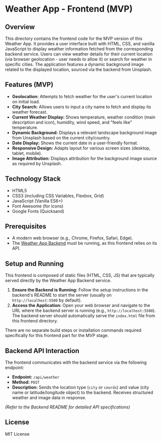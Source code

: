 # Weather App - Frontend (MVP)

## Overview
This directory contains the frontend code for the MVP version of this Weather App. It provides a user interface built with HTML, CSS, and vanilla JavaScript to display weather information fetched from the corresponding backend service. Users can view weather details for their current location (via browser geolocation - user needs to allow it) or search for weather in specific cities. The application features a dynamic background image related to the displayed location, sourced via the backend from Unsplash.

## Features (MVP)
*   **Geolocation:** Attempts to fetch weather for the user's current location on initial load.
*   **City Search:** Allows users to input a city name to fetch and display its weather forecast.
*   **Current Weather Display:** Shows temperature, weather condition (main description and icon), humidity, wind speed, and "feels like" temperature.
*   **Dynamic Background:** Displays a relevant landscape background image from Unsplash based on the current city/country.
*   **Date Display:** Shows the current date in a user-friendly format.
*   **Responsive Design:** Adapts layout for various screen sizes (desktop, tablet, mobile).
*   **Image Attribution:** Displays attribution for the background image source as required by Unsplash.

## Technology Stack
*   HTML5
*   CSS3 (including CSS Variables, Flexbox, Grid)
*   JavaScript (Vanilla ES6+)
*   Font Awesome (for icons)
*   Google Fonts (Quicksand)

## Prerequisites
*   A modern web browser (e.g., Chrome, Firefox, Safari, Edge).
*   The [Weather App Backend](https://github.com/tiagocostarebelo/tcr-weather-app-backend) must be running, as this frontend relies on its API.

## Setup and Running
This frontend is composed of static files (HTML, CSS, JS) that are typically served directly by the Weather App Backend service.

1.  **Ensure the Backend is Running:** Follow the setup instructions in the backend's README to start the server (usually on `http://localhost:5500` by default).
2.  **Access the Application:** Open your web browser and navigate to the URL where the backend server is running (e.g., `http://localhost:5500`). The backend server should automatically serve the `index.html` file from this frontend directory.

There are no separate build steps or installation commands required specifically for this frontend part for the MVP stage.

## Backend API Interaction
The frontend communicates with the backend service via the following endpoint:

*   **Endpoint:** `/api/weather`
*   **Method:** `POST`
*   **Description:** Sends the location type (`city` or `coords`) and value (city name or latitude/longitude object) to the backend. Receives structured weather and image data in response.

*(Refer to the Backend README for detailed API specifications)*

## License

MIT License